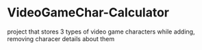 # VideoGameChar-Calculator
project that stores 3 types of video game characters while adding, removing characer details about them 
